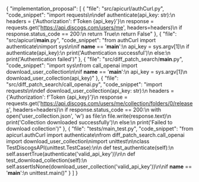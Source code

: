 {
  "implementation_proposal": [
    {
      "file": "src/apicurl/authCurl.py",
      "code_snippet": "import requests\n\ndef authenticate(api_key: str):\n    headers = {'Authorization': f'Token {api_key}'}\n    response = requests.get('https://api.discogs.com/users/me', headers=headers)\n    if response.status_code == 200:\n        return True\n    return False"
    },
    {
      "file": "src/apicurl/__main__.py",
      "code_snippet": "from authCurl import authenticate\nimport sys\n\nif __name__ == '__main__':\n    api_key = sys.argv[1]\n    if authenticate(api_key):\n        print('Authentication successful')\n    else:\n        print('Authentication failed')"
    },
    {
      "file": "src/diff_patch_search/__main__.py",
      "code_snippet": "import sys\nfrom call_openai import download_user_collection\n\nif __name__ == '__main__':\n    api_key = sys.argv[1]\n    download_user_collection(api_key)"
    },
    {
      "file": "src/diff_patch_search/call_openai.py",
      "code_snippet": "import requests\n\ndef download_user_collection(api_key: str):\n    headers = {'Authorization': f'Token {api_key}'}\n    response = requests.get('https://api.discogs.com/users/me/collection/folders/0/releases', headers=headers)\n    if response.status_code == 200:\n        with open('user_collection.json', 'w') as file:\n            file.write(response.text)\n        print('Collection downloaded successfully')\n    else:\n        print('Failed to download collection')"
    },
    {
      "file": "tests/main_test.py",
      "code_snippet": "from apicurl.authCurl import authenticate\nfrom diff_patch_search.call_openai import download_user_collection\nimport unittest\n\nclass TestDiscogsAPI(unittest.TestCase):\n\n    def test_authenticate(self):\n        self.assertTrue(authenticate('valid_api_key'))\n\n    def test_download_collection(self):\n        self.assertIsNone(download_user_collection('valid_api_key'))\n\nif __name__ == '__main__':\n    unittest.main()"
    }
  ]
}